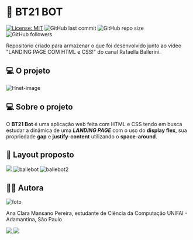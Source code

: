 # 🤖 **BT21 BOT**

 [![License: MIT](https://img.shields.io/badge/License-MIT-green.svg)](https://github.com/dev-aclara/landing-page-study/blob/main/LICENSE)  ![GitHub last commit](https://img.shields.io/github/last-commit/dev-aclara/landing-page-study) ![GitHub repo size](https://img.shields.io/github/repo-size/dev-aclara/landing-page-study) ![GitHub followers](https://img.shields.io/github/followers/dev-aclara?style=social)

Repositório criado para armazenar o que foi desenvolvido junto ao vídeo "LANDING PAGE COM HTML e CSS!" do canal Rafaella Ballerini.

## 💻 O projeto


![Hnet-image](https://user-images.githubusercontent.com/57874018/149673214-dad2c4da-0fde-41e0-a365-69dbd0e98b3b.gif)


## 💻 Sobre o projeto 
O **BT21 Bot** é uma aplicação web feita com HTML e CSS tendo em busca estudar a dinâmica de uma ***LANDING PAGE*** com o uso do **display flex**, sua propriedade **gap** e **justify-content** utilizando o  **space-around**.

## 🎨 Layout proposto

<a href="https://www.figma.com/file/myqP66iQwzjwjrIAJyyrip/BalleBot?node-id=0%3A1"><img src="https://img.shields.io/badge/figma-%23F24E1E.svg?style=for-the-badge&logo=figma&logoColor=purple">
</a>
![ballebot](https://user-images.githubusercontent.com/57874018/149673493-9556a8c4-3ef5-41e5-9e0a-d2fd73cfe89d.png) ![ballebot2](https://user-images.githubusercontent.com/57874018/149673494-ad3541e1-5956-4294-b425-1761dbec8875.png)

## 👩‍💻 Autora

![foto](https://user-images.githubusercontent.com/57874018/149634003-6d5be3b7-bbbd-47aa-8bf0-06157bd42dca.png)

Ana Clara Mansano Pereira, estudante de Ciência da Computação UNIFAI - Adamantina, São Paulo

<a href="https://www.linkedin.com/in/ana-clara-mansano-5051011ab/"><img src="https://img.shields.io/badge/LinkedIn-0077B5?style=for-the-badge&logo=linkedin&logoColor=white">
</a>
<a href="https://github.com/dev-aclara"><img src="https://img.shields.io/badge/GitHub-100000?style=for-the-badge&logo=github&logoColor=white">
</a>
